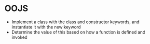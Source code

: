 # OOJS

* Implement a class with the class and constructor keywords, and instantiate it with the new keyword
* Determine the value of this based on how a function is defined and invoked